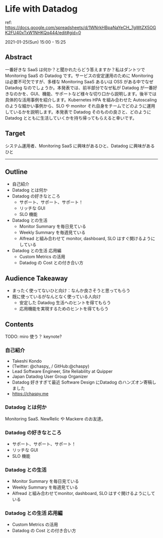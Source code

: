 # Life with Datadog
ref: https://docs.google.com/spreadsheets/d/1WNrkHBpaNaYeCH_7gWtZX5OGK2FU40xTxW1NHKQq444/edit#gid=0

2021-01-25(Sun) 15:00 - 15:25

## Abstract

一番好きな SaaS は何か？と聞かれたらどう答えますか？私はダントツで Monitoring SaaS の Datadog です。サービスの安定運用のために Monitoring は必要不可欠ですが、多様な Monitoring SaaS あるいは OSS がある中でなぜ Datadog なのでしょうか。本発表では、前半部分でなぜ私が Datadog が一番好きなのかを、GUI、機能、サポートなど様々な切り口から説明します。後半では具体的な活用事例を紹介します。Kubernetes HPA を組み合わせた Autoscaling のような細かい事例から、SLO や monitor それ自身をチームでどのように運用しているかを説明します。本発表で Datadog そのものの良さと、どのように Datadog とともに生活していくかを持ち帰ってもらえると幸いです。	

## Target

システム運用者、Monitoring SaaS に興味があるひと、Datadog に興味があるひと

---

## Outline
* 自己紹介
* Datadog とは何か
* Datadog の好きなところ
  * サポート、サポート、サポート！
  * リッチな GUI
  * SLO 機能
* Datadog との生活
  * Monitor Summary を毎日見ている
  * Weekly Summary を毎週見ている
  * Alfread と組み合わせて monitor, dashboard, SLO はすぐ開けるようにしている
* Datadog との生活 応用編
  * Custom Metrics の活用
  * Datadog の Cost との付き合い方

## Audience Takeaway
* まったく使ってないひと向け：なんか良さそうと思ってもらう
* 既に使っているがなんとなく使っている人向け
  * 安定した Datadog 生活へのヒントを得てもらう
  * 応用機能を実現するためのヒントを得てもらう

## Contents
TODO: miro 使う？ keynote?

### 自己紹介
* Takeshi Kondo
* (Twitter: @chaspy_ / GitHub:@chaspy)
* Lead Software Engineer, Site Reliability at Quipper
* Japan Datadog User Group Organizer
* Datadog 好きすぎて最近 Software Design にDatadog のハンズオン寄稿しました
* https://chaspy.me

### Datadog とは何か
Monitoring SaaS. NewRelic や Mackere のお友達。

### Datadog の好きなところ
  * サポート、サポート、サポート！
  * リッチな GUI
  * SLO 機能

### Datadog との生活
  * Monitor Summary を毎日見ている
  * Weekly Summary を毎週見ている
  * Alfread と組み合わせてmonitor, dashboard, SLO はすぐ開けるようにしている

### Datadog との生活 応用編
  * Custom Metrics の活用
  * Datadog の Cost との付き合い方
